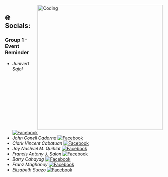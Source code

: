 <img align="right" alt="Coding" width="400" src="https://cdn.dribbble.com/users/2401141/screenshots/5487982/media/f94135193d842e240e9c1267e4d9ca89.gif" />

## 🌐 Socials:
### Group 1 - Event Reminder
- *Junivert Sajol* [![Facebook](https://img.shields.io/badge/Facebook-%231877F2.svg?logo=Facebook&logoColor=white)](https://www.facebook.com/profile.php?id=100089116990682)
- *John Conell Cadorna* [![Facebook](https://img.shields.io/badge/Facebook-%231877F2.svg?logo=Facebook&logoColor=white)](https://www.facebook.com/jcjay.catapult.1)
- *Clark Vincent Cabatuan* [![Facebook](https://img.shields.io/badge/Facebook-%231877F2.svg?logo=Facebook&logoColor=white)](https://www.facebook.com/love0743)
- *Jay Nashvel M. Quiblat* [![Facebook](https://img.shields.io/badge/Facebook-%231877F2.svg?logo=Facebook&logoColor=white)](https://www.facebook.com/kailangan.mo.sa.username.ko)
- *Francis Antony J. Salon* [![Facebook](https://img.shields.io/badge/Facebook-%231877F2.svg?logo=Facebook&logoColor=white)](https://www.facebook.com/profile.php?id=100072248270974)
- *Barry Cahayag* [![Facebook](https://img.shields.io/badge/Facebook-%231877F2.svg?logo=Facebook&logoColor=white)](https://www.facebook.com/jonbarry.cahayag)
- *Franz Maghanoy* [![Facebook](https://img.shields.io/badge/Facebook-%231877F2.svg?logo=Facebook&logoColor=white)](https://www.facebook.com/francis.france.71697)
- *Elizabeth Suazo* [![Facebook](https://img.shields.io/badge/Facebook-%231877F2.svg?logo=Facebook&logoColor=white)](https://www.facebook.com/suazodiana)
